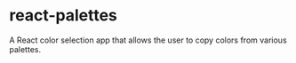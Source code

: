 # react-palettes

A React color selection app that allows the user to copy colors from various palettes.
